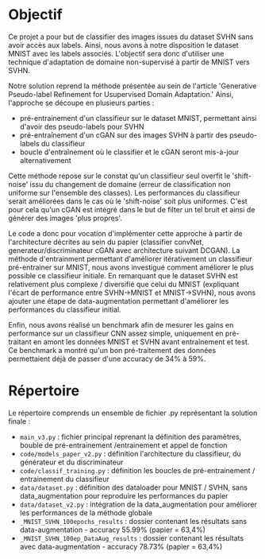 # Objectif

Ce projet a pour but de classifier des images issues du dataset SVHN sans avoir accès aux labels. 
Ainsi, nous avons à notre disposition le dataset MNIST avec les labels associés. L'objectif sera donc d'utiliser une technique d'adaptation de domaine non-supervisé à partir de MNIST vers SVHN.

Notre solution reprend la méthode présentée au sein de l'article 'Generative Pseudo-label Refinement for Usupervised Domain Adaptation.'
Ainsi, l'approche se découpe en plusieurs parties :
- pré-entrainement d'un classifieur sur le dataset MNIST, permettant ainsi d'avoir des pseudo-labels pour SVHN
- pré-entraînement d'un cGAN sur des images SVHN à partir des pseudo-labels du classifieur
- boucle d'entraînement où le classifier et le cGAN seront mis-à-jour alternativement

Cette méthode repose sur le constat qu'un classifieur seul overfit le 'shift-noise' issu du changement de domaine (erreur de classification non uniforme sur l'ensemble des classes). Les performances du classifieur serait améliorées dans le cas où le 'shift-noise' soit plus uniformes. C'est pour cela qu'un cGAN est intégré dans le but de filter un tel bruit et ainsi de générer des images 'plus propres'.

Le code a donc pour vocation d'implémenter cette approche à partir de l'architecture décrites au sein du papier (classifier convNet, generateur/discriminateur cGAN avec architecture suivant DCGAN).
La méthode d'entrainment permettant d'améliorer itérativement un classifieur pré-entrainer sur MNIST, nous avons investigué comment améliorer le plus possible ce classifieur initiale. En remarquant que le dataset SVHN est relativement plus complexe / diversifié que celui du MNIST (expliquant l'écart de performance entre SVHN->MNIST et MNIST->SVHN), nous avons ajouter une étape de data-augmentation permettant d'améliorer les performances du classifieur initial.

Enfin, nous avons réalisé un benchmark afin de mesurer les gains en performance sur un classifieur CNN assez simple, uniquement en pré-traitant en amont les données MNIST et SVHN avant entraînement et test. Ce benchmark a montré qu'un bon pré-traitement des données permettaient déjà de passer d'une accuracy de 34% à 59%.

# Répertoire

Le répertoire comprends un ensemble de fichier .py représentant la solution finale :
- ```main_v3.py``` : fichier principal reprenant la définition des paramètres, bouble de pré-entrainement /entrainement et appel de fonction
- ```code/models_paper_v2.py``` : définition l'architecture du classifieur, du générateur et du discriminateur
- ```code/classif_training.py``` : définition les boucles de pré-entrainement / entrainement du classifieur
- ```data/dataset.py``` : définition des dataloader pour MNIST / SVHN, sans data_augmentation pour reproduire les performances du papier
- ```data/dataset_v2.py``` : intégration de la data_augmentation pour améliorer les performances de la méthode globale
- ```_MNIST_SVHN_100epochs_results``` : dossier contenant les résultats sans data-augmentation - accuracy 55.99% (papier = 63,4%)
- ```_MNIST_SVHN_100ep_DataAug_results``` : dossier contenant les résultats avec data-augmentation - accuracy 78.73% (papier = 63,4%)
